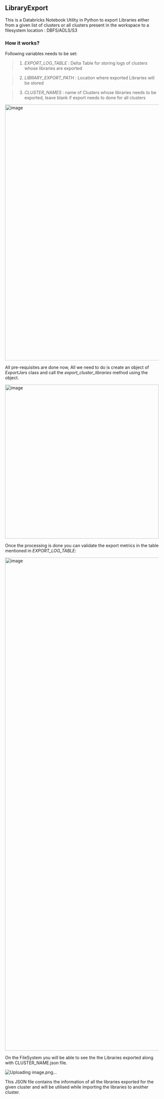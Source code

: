## LibraryExport

This is a Databricks Notebook Utility in Python to export Libraries either from a given list of clusters or all clusters present in the workspace to a filesystem location : DBFS/ADLS/S3

### How it works?

Following variables needs to be set:

> 1. *EXPORT_LOG_TABLE* : Delta Table for storing logs of clusters whose libraries are exported

> 2. *LIBRARY_EXPORT_PATH* : Location where exported Libraries will be stored

> 3. *CLUSTER_NAMES* : name of Clusters whose libraries needs to be exported, leave blank if export needs to done for all clusters 



<img width="836" alt="image" src="https://user-images.githubusercontent.com/91735853/217279665-9b4a277a-77a8-4fb1-bbcb-2f1d1c4f589f.png">

All pre-requisites are done now, All we need to do is create an object of *ExportJars* class and call the *export_cluster_libraries* method using the object.

<img width="503" alt="image" src="https://user-images.githubusercontent.com/91735853/217280968-a03f118f-0605-4f23-8e95-9896bd5f2a2c.png">

Once the processing is done you can validate the export metrics in the table mentioned in *EXPORT_LOG_TABLE*:

<img width="1611" alt="image" src="https://user-images.githubusercontent.com/91735853/217282779-21f2761a-b680-4f62-a914-03c6bdf9de15.png">

On the FileSystem you will be able to see the the Libraries exported along with CLUSTER_NAME.json file.

![Uploading image.png…]()

This JSON file contains the information of all the libraries exported for the given cluster and will be utilised while importing the libraries to another cluster.
